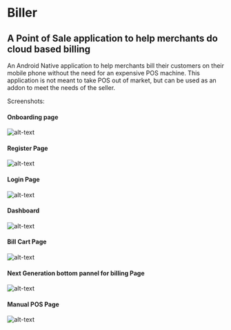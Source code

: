 # Biller 
## A Point of Sale application to help merchants do cloud based billing

An Android Native application to help merchants bill their customers on their mobile phone without the need for an expensive POS machine. This application is not meant to take POS out of market, but can be used as an addon to meet the needs of the seller. 

Screenshots:
#### Onboarding page
![alt-text](https://www.github.com/vikene/payment/raw/master/Screenshots/p1.png "Home Page")

#### Register Page
![alt-text](https://www.github.com/vikene/payment/raw/master/Screenshots/p2.png "Login Page")

#### Login Page
![alt-text](https://www.github.com/vikene/payment/raw/master/Screenshots/p3.png "Register Page")

#### Dashboard
![alt-text](https://www.github.com/vikene/payment/raw/master/Screenshots/p4.png "Dashboard Page")

#### Bill Cart Page
![alt-text](https://www.github.com/vikene/payment/raw/master/Screenshots/p5.png "Wallet Page")

#### Next Generation bottom pannel for billing Page
![alt-text](https://www.github.com/vikene/payment/raw/master/Screenshots/p6.png "User Profile Page")

#### Manual POS Page
![alt-text](https://www.github.com/vikene/payment/raw/master/Screenshots/p7.png "New Transaction Page")